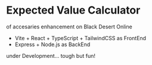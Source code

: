 # Expected Value Calculator
of accesaries enhancement on Black Desert Online

- Vite + React + TypeScript + TailwindCSS as FrontEnd
- Express + Node.js as BackEnd

under Development... tough but fun!
